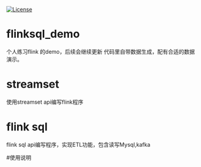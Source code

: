 [![License](http://img.shields.io/:license-apache%202.0-brightgreen.svg)](http://www.apache.org/licenses/LICENSE-2.0.html)

# flinksql_demo
个人练习flink 的demo，后续会继续更新
代码里自带数据生成，配有合适的数据演示。
 
# streamset
使用streamset api编写flink程序

# flink sql
flink sql api编写程序，实现ETL功能，包含读写Mysql,kafka 

#使用说明

